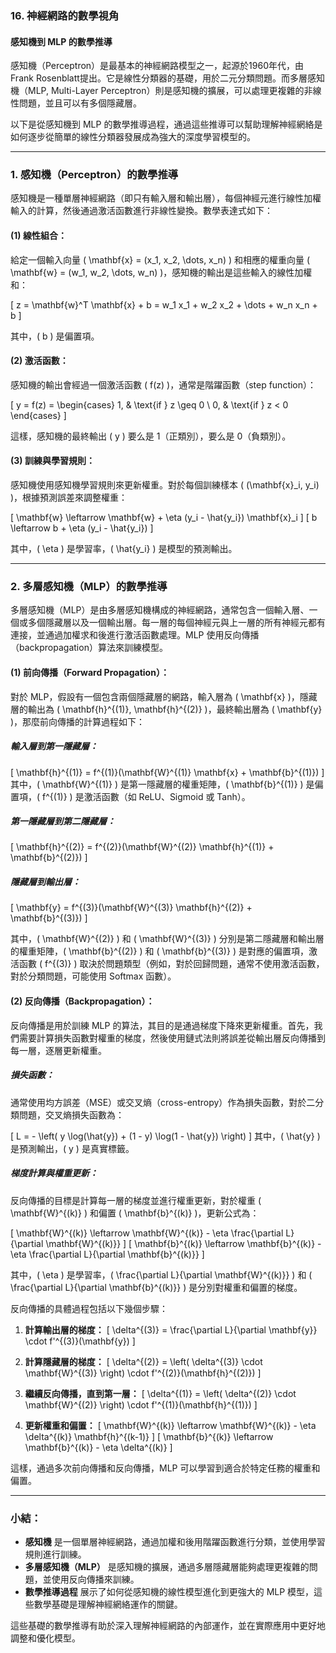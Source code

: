 ### 16. **神經網路的數學視角**  
#### **感知機到 MLP 的數學推導**

感知機（Perceptron）是最基本的神經網路模型之一，起源於1960年代，由Frank Rosenblatt提出。它是線性分類器的基礎，用於二元分類問題。而多層感知機（MLP, Multi-Layer Perceptron）則是感知機的擴展，可以處理更複雜的非線性問題，並且可以有多個隱藏層。

以下是從感知機到 MLP 的數學推導過程，通過這些推導可以幫助理解神經網絡是如何逐步從簡單的線性分類器發展成為強大的深度學習模型的。

---

### **1. 感知機（Perceptron）的數學推導**

感知機是一種單層神經網路（即只有輸入層和輸出層），每個神經元進行線性加權輸入的計算，然後通過激活函數進行非線性變換。數學表達式如下：

#### **(1) 線性組合：**
給定一個輸入向量 \( \mathbf{x} = (x_1, x_2, \dots, x_n) \) 和相應的權重向量 \( \mathbf{w} = (w_1, w_2, \dots, w_n) \)，感知機的輸出是這些輸入的線性加權和：

\[
z = \mathbf{w}^T \mathbf{x} + b = w_1 x_1 + w_2 x_2 + \dots + w_n x_n + b
\]

其中，\( b \) 是偏置項。

#### **(2) 激活函數：**
感知機的輸出會經過一個激活函數 \( f(z) \)，通常是階躍函數（step function）：

\[
y = f(z) = \begin{cases} 
1, & \text{if } z \geq 0 \\
0, & \text{if } z < 0 
\end{cases}
\]

這樣，感知機的最終輸出 \( y \) 要么是 1（正類別），要么是 0（負類別）。

#### **(3) 訓練與學習規則：**
感知機使用感知機學習規則來更新權重。對於每個訓練樣本 \( (\mathbf{x}_i, y_i) \)，根據預測誤差來調整權重：

\[
\mathbf{w} \leftarrow \mathbf{w} + \eta (y_i - \hat{y_i}) \mathbf{x}_i
\]
\[
b \leftarrow b + \eta (y_i - \hat{y_i})
\]

其中，\( \eta \) 是學習率，\( \hat{y_i} \) 是模型的預測輸出。

---

### **2. 多層感知機（MLP）的數學推導**

多層感知機（MLP）是由多層感知機構成的神經網路，通常包含一個輸入層、一個或多個隱藏層以及一個輸出層。每一層的每個神經元與上一層的所有神經元都有連接，並通過加權求和後進行激活函數處理。MLP 使用反向傳播（backpropagation）算法來訓練模型。

#### **(1) 前向傳播（Forward Propagation）：**

對於 MLP，假設有一個包含兩個隱藏層的網路，輸入層為 \( \mathbf{x} \)，隱藏層的輸出為 \( \mathbf{h}^{(1)}, \mathbf{h}^{(2)} \)，最終輸出層為 \( \mathbf{y} \)，那麼前向傳播的計算過程如下：

##### **輸入層到第一隱藏層：**
\[
\mathbf{h}^{(1)} = f^{(1)}(\mathbf{W}^{(1)} \mathbf{x} + \mathbf{b}^{(1)})
\]
其中，\( \mathbf{W}^{(1)} \) 是第一隱藏層的權重矩陣，\( \mathbf{b}^{(1)} \) 是偏置項，\( f^{(1)} \) 是激活函數（如 ReLU、Sigmoid 或 Tanh）。

##### **第一隱藏層到第二隱藏層：**
\[
\mathbf{h}^{(2)} = f^{(2)}(\mathbf{W}^{(2)} \mathbf{h}^{(1)} + \mathbf{b}^{(2)})
\]

##### **隱藏層到輸出層：**
\[
\mathbf{y} = f^{(3)}(\mathbf{W}^{(3)} \mathbf{h}^{(2)} + \mathbf{b}^{(3)})
\]

其中，\( \mathbf{W}^{(2)} \) 和 \( \mathbf{W}^{(3)} \) 分別是第二隱藏層和輸出層的權重矩陣，\( \mathbf{b}^{(2)} \) 和 \( \mathbf{b}^{(3)} \) 是對應的偏置項，激活函數 \( f^{(3)} \) 取決於問題類型（例如，對於回歸問題，通常不使用激活函數，對於分類問題，可能使用 Softmax 函數）。

#### **(2) 反向傳播（Backpropagation）：**

反向傳播是用於訓練 MLP 的算法，其目的是通過梯度下降來更新權重。首先，我們需要計算損失函數對權重的梯度，然後使用鏈式法則將誤差從輸出層反向傳播到每一層，逐層更新權重。

##### **損失函數：**
通常使用均方誤差（MSE）或交叉熵（cross-entropy）作為損失函數，對於二分類問題，交叉熵損失函數為：

\[
L = - \left( y \log(\hat{y}) + (1 - y) \log(1 - \hat{y}) \right)
\]
其中，\( \hat{y} \) 是預測輸出，\( y \) 是真實標籤。

##### **梯度計算與權重更新：**
反向傳播的目標是計算每一層的梯度並進行權重更新，對於權重 \( \mathbf{W}^{(k)} \) 和偏置 \( \mathbf{b}^{(k)} \)，更新公式為：

\[
\mathbf{W}^{(k)} \leftarrow \mathbf{W}^{(k)} - \eta \frac{\partial L}{\partial \mathbf{W}^{(k)}}
\]
\[
\mathbf{b}^{(k)} \leftarrow \mathbf{b}^{(k)} - \eta \frac{\partial L}{\partial \mathbf{b}^{(k)}}
\]

其中，\( \eta \) 是學習率，\( \frac{\partial L}{\partial \mathbf{W}^{(k)}} \) 和 \( \frac{\partial L}{\partial \mathbf{b}^{(k)}} \) 是分別對權重和偏置的梯度。

反向傳播的具體過程包括以下幾個步驟：

1. **計算輸出層的梯度：**
   \[
   \delta^{(3)} = \frac{\partial L}{\partial \mathbf{y}} \cdot f'^{(3)}(\mathbf{y})
   \]

2. **計算隱藏層的梯度：**
   \[
   \delta^{(2)} = \left( \delta^{(3)} \cdot \mathbf{W}^{(3)} \right) \cdot f'^{(2)}(\mathbf{h}^{(2)})
   \]

3. **繼續反向傳播，直到第一層：**
   \[
   \delta^{(1)} = \left( \delta^{(2)} \cdot \mathbf{W}^{(2)} \right) \cdot f'^{(1)}(\mathbf{h}^{(1)})
   \]

4. **更新權重和偏置：**
   \[
   \mathbf{W}^{(k)} \leftarrow \mathbf{W}^{(k)} - \eta \delta^{(k)} \mathbf{h}^{(k-1)}
   \]
   \[
   \mathbf{b}^{(k)} \leftarrow \mathbf{b}^{(k)} - \eta \delta^{(k)}
   \]

這樣，通過多次前向傳播和反向傳播，MLP 可以學習到適合於特定任務的權重和偏置。

---

### **小結：**

- **感知機** 是一個單層神經網路，通過加權和後用階躍函數進行分類，並使用學習規則進行訓練。
- **多層感知機（MLP）** 是感知機的擴展，通過多層隱藏層能夠處理更複雜的問題，並使用反向傳播來訓練。
- **數學推導過程** 展示了如何從感知機的線性模型進化到更強大的 MLP 模型，這些數學基礎是理解神經網絡運作的關鍵。

這些基礎的數學推導有助於深入理解神經網路的內部運作，並在實際應用中更好地調整和優化模型。